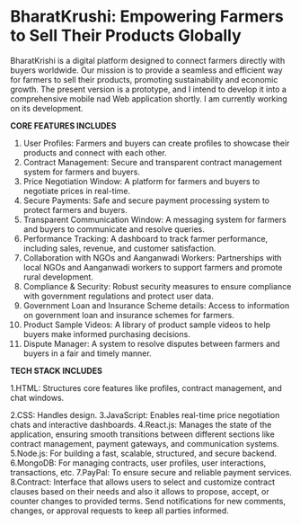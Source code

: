 # BharatKrushi: Empowering Farmers to Sell Their Products Globally

BharatKrishi is a digital platform designed to connect farmers directly with buyers worldwide. Our mission is to provide a seamless and efficient way for farmers to sell their products, promoting sustainability and economic growth. The present version is a prototype, and I intend to develop it into a comprehensive mobile nad Web application shortly. I am currently working on its development.


**CORE FEATURES INCLUDES**
1. User Profiles: Farmers and buyers can create profiles to showcase their products and connect with each other.
2. Contract Management: Secure and transparent contract management system for farmers and buyers.
3. Price Negotiation Window: A platform for farmers and buyers to negotiate prices in real-time.
4. Secure Payments: Safe and secure payment processing system to protect farmers and buyers.
5. Transparent Communication Window: A messaging system for farmers and buyers to communicate and resolve queries.
6. Performance Tracking: A dashboard to track farmer performance, including sales, revenue, and customer satisfaction.
7. Collaboration with NGOs and Aanganwadi Workers: Partnerships with local NGOs and Aanganwadi workers to support farmers and promote rural development.
8. Compliance & Security: Robust security measures to ensure compliance with government regulations and protect user data.
9. Government Loan and Insurance Scheme details: Access to information on government loan and insurance schemes for farmers.
10. Product Sample Videos: A library of product sample videos to help buyers make informed purchasing decisions.
11. Dispute Manager: A system to resolve disputes between farmers and buyers in a fair and timely manner.
    

**TECH STACK INCLUDES**

1.HTML: Structures core features like profiles, contract management, and chat windows.

2.CSS: Handles design.
3.JavaScript: Enables real-time price negotiation chats and interactive dashboards.
4.React.js: Manages the state of the application, ensuring smooth transitions between different sections like contract management, payment gateways, and communication systems.
5.Node.js: For building a fast, scalable, structured, and secure backend.
6.MongoDB: For managing contracts, user profiles, user interactions, transactions, etc.
7.PayPal: To ensure secure and reliable payment services.
8.Contract: Interface that allows users to select and customize contract clauses based on their needs and also it allows to propose, accept, or counter changes to provided terms.
            Send notifications for new comments, changes, or approval requests to keep all parties informed.
